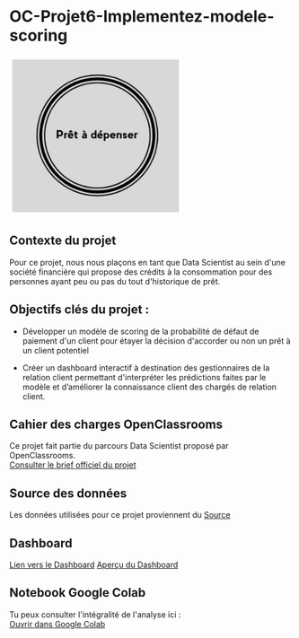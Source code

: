 # OC-Projet6-Implementez-modele-scoring

![Logo](https://github.com/ABOUD43/OC-Projet6-Implementez-modele-scoring/blob/main/image/logo.PNG)

## Contexte du projet 

Pour ce projet, nous nous plaçons en tant que Data Scientist au sein d'une société financière qui propose des crédits à la consommation pour des personnes ayant peu ou pas du tout d'historique de prêt.

## Objectifs clés du projet :
- Développer un modèle de scoring de la probabilité de défaut de paiement d'un client pour étayer la décision d'accorder ou non un prêt à un client potentiel

- Créer un dashboard interactif à destination des gestionnaires de la relation client permettant d'interpréter les prédictions faites par le modèle et d’améliorer la connaissance client des chargés de relation client.
  
## Cahier des charges OpenClassrooms
Ce projet fait partie du parcours Data Scientist proposé par OpenClassrooms.  
[Consulter le brief officiel du projet](https://github.com/ABOUD43/OC-Projet6-Implementez-modele-scoring/blob/main/details_projet.pdf)

## Source des données
Les données utilisées pour ce projet proviennent du [Source](https://www.kaggle.com/c/home-credit-default-risk/data)
## Dashboard 
[Lien vers le Dashboard](https://limitless-escarpment-04117-235f6d042a6d.herokuapp.com/)
[Aperçu du Dashboard]() 

## Notebook Google Colab

Tu peux consulter l'intégralité de l'analyse ici :  
[ Ouvrir dans Google Colab](https://colab.research.google.com/drive/1Grk04pfcW7Y_bUqpGrnbyr7f7zfSLHbe?usp=sharing)
